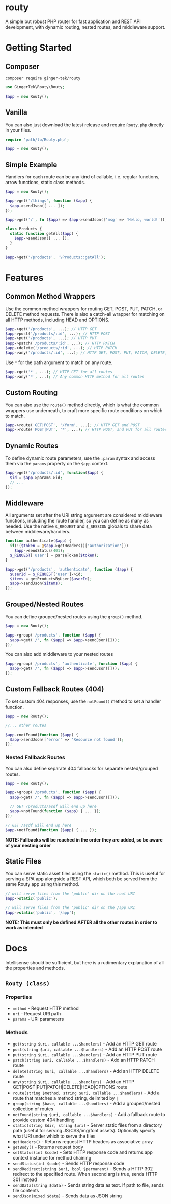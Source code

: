 # routy
A simple but robust PHP router for fast application and REST API development, with dynamic routing, nested routes, and middleware support.

# Getting Started
## Composer
```
composer require ginger-tek/routy
```

```php
use GingerTek\Routy\Routy;

$app = new Routy();
```
## Vanilla
You can also just download the latest release and require `Routy.php` directly in your files. 
```php
require 'path/to/Routy.php';

$app = new Routy();
```

## Simple Example
Handlers for each route can be any kind of callable, i.e. regular functions, arrow functions, static class methods.
```php
$app = new Routy();

$app->get('/things', function ($app) {
  $app->sendJson([ ... ]);
});

$app->get('/', fn ($app) => $app->sendJson(['msg' => 'Hello, world!']));

class Products {
  static function getAll($app) {
    $app->sendJson([ ... ]);
  }
}

$app->get('/products', '\Products::getAll');
```

# Features

## Common Method Wrappers
Use the common method wrappers for routing GET, POST, PUT, PATCH, or DELETE method requests. There is also a catch-all wrapper for matching on all HTTP methods, including HEAD and OPTIONS.
```php
$app->get('/products', ...); // HTTP GET
$app->post('/products/:id', ...); // HTTP POST
$app->put('/products', ...); // HTTP PUT
$app->patch('/products/:id', ...); // HTTP PATCH
$app->delete('/products/:id', ...); // HTTP PATCH
$app->any('/products/:id', ...); // HTTP GET, POST, PUT, PATCH, DELETE, HEAD, and OPTIONS
```

Use `*` for the path argument to match on any route.
```php
$app->get('*', ...); // HTTP GET for all routes
$app->any('*', ...); // Any common HTTP method for all routes
```

## Custom Routing
You can also use the `route()` method directly, which is what the common wrappers use underneath, to craft more specific route conditions on which to match.
```php
$app->route('GET|POST', '/form', ...); // HTTP GET and POST
$app->route('POST|PUT', '*', ...); // HTTP POST, and PUT for all routes
```

## Dynamic Routes
To define dynamic route parameters, use the `:param` syntax and access them via the `params` property on the `$app` context.
```php
$app->get('/products/:id', function($app) {
  $id = $app->params->id;
  // ...
});
```

## Middleware
All arguments set after the URI string argument are considered middleware functions, including the route handler, so you can define as many as needed. Use the native `$_REQUEST` and `$_SESSION` globals to share data between middleware/handlers.
```php
function authenticate($app) {
  if(!($token = @$app->getHeaders()['authorization']))
    $app->sendStatus(401);
  $_REQUEST['user'] = parseToken($token);
}

$app->get('/products', 'authenticate', function ($app) {
  $userId = $_REQUEST['user']->id;
  $items = getProductsByUser($userId);
  $app->sendJson($items);
});
```

## Grouped/Nested Routes
You can define grouped/nested routes using the `group()` method.
```php
$app = new Routy();

$app->group('/products', function ($app) {
  $app->get('/', fn ($app) => $app->sendJson([]));
});
```

You can also add middleware to your nested routes
```php
$app->group('/products', 'authenticate', function ($app) {
  $app->get('/', fn ($app) => $app->sendJson([]));
});
```

## Custom Fallback Routes (404)
To set custom 404 responses, use the `notFound()` method to set a handler function.
```php
$app = new Routy();

//... other routes

$app->notFound(function ($app) {
  $app->sendJson(['error' => 'Resource not found']);
});
```

### Nested Fallback Routes
You can also define separate 404 fallbacks for separate nested/grouped routes.
```php
$app = new Routy();                        

$app->group('/products', function ($app) {
  $app->get('/', fn ($app) => $app->sendJson([]));

  // GET /products/asdf will end up here
  $app->notFound(function ($app) { ... });
});

// GET /asdf will end up here
$app->notFound(function ($app) { ... });
```

**NOTE: Fallbacks will be reached in the order they are added, so be aware of your nesting order**

## Static Files
You can serve static asset files using the `static()` method. This is useful for serving a SPA app alongside a REST API, which both be served from the same Routy app using this method.
```php
// will serve files from the 'public' dir on the root URI
$app->static('public');

// will serve files from the 'public' dir on the /app URI
$app->static('public', '/app');
```

**NOTE: This must only be defined AFTER all the other routes in order to work as intended**

# Docs
Intellisense should be sufficient, but here is a rudimentary explanation of all the properties and methods.

## `Routy (class)`
### Properties
- `method` - Request HTTP method
- `uri` - Request URI path
- `params` - URI parameters

### Methods
- `get(string $uri, callable ...$handlers)` - Add an HTTP GET route
- `post(string $uri, callable ...$handlers)` - Add an HTTP POST route
- `put(string $uri, callable ...$handlers)` - Add an HTTP PUT route
- `patch(string $uri, callable ...$handlers)` - Add an HTTP PATCH route
- `delete(string $uri, callable ...$handlers)` - Add an HTTP DELETE route
- `any(string $uri, callable ...$handlers)` - Add an HTTP GET|POST|PUT|PATCH|DELETE|HEAD|OPTIONS route
- `route(string $method, string $uri, callable ...$handlers)` - Add a route that matches a method string, delimited by `|`
- `group(string $base, callable ...$handlers)` - Add a grouped/nested collection of routes
- `notFound(string $uri, callable ...$handlers)` - Add a fallback route to provide custom 404 handling
- `static(string $dir, string $uri)` - Server static files from a directory path (useful for serving JS/CSS/img/font assets). Optionally specify what URI under which to serve the files
- `getHeaders()` - Returns request HTTP headers as associative array
- `getBody()` - Returns request body
- `setStatus(int $code)` - Sets HTTP response code and returns app context instance for method chaining
- `sendStatus(int $code)` - Sends HTTP response code
- `sendRedirect(string $uri, bool $permanent)` - Sends a HTTP 302 redirect to the specified route. When second arg is true, sends HTTP 301 instead
- `sendData(string $data)` - Sends string data as text. If path to file, sends file contents
- `sendJson(mixed $data)` - Sends data as JSON string
